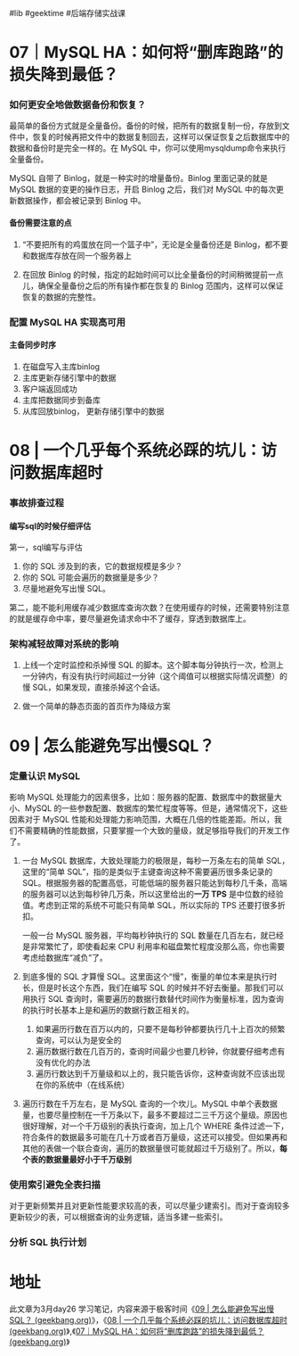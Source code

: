 #lib #geektime #后端存储实战课 

# 07｜MySQL HA：如何将“删库跑路”的损失降到最低？

### 如何更安全地做数据备份和恢复？

最简单的备份方式就是全量备份。备份的时候，把所有的数据复制一份，存放到文件中，恢复的时候再把文件中的数据复制回去，这样可以保证恢复之后数据库中的数据和备份时是完全一样的。在 MySQL 中，你可以使用mysqldump命令来执行全量备份。

MySQL 自带了 Binlog，就是一种实时的增量备份。Binlog 里面记录的就是 MySQL 数据的变更的操作日志，开启 Binlog 之后，我们对 MySQL 中的每次更新数据操作，都会被记录到 Binlog 中。

#### 备份需要注意的点

1. “不要把所有的鸡蛋放在同一个篮子中”，无论是全量备份还是 Binlog，都不要和数据库存放在同一个服务器上

2. 在回放 Binlog 的时候，指定的起始时间可以比全量备份的时间稍微提前一点儿，确保全量备份之后的所有操作都在恢复的 Binlog 范围内，这样可以保证恢复的数据的完整性。

### 配置 MySQL HA 实现高可用

#### 主备同步时序

1. 在磁盘写入主库binlog
2. 主库更新存储引擎中的数据
3. 客户端返回成功
4. 主库把数据同步到备库
5. 从库回放binlog， 更新存储引擎中的数据


# 08 | 一个几乎每个系统必踩的坑儿：访问数据库超时

### 事故排查过程

#### 编写sql的时候仔细评估

第一，sql编写与评估

1. 你的 SQL 涉及到的表，它的数据规模是多少？
2. 你的 SQL 可能会遍历的数据量是多少？
3. 尽量地避免写出慢 SQL。

第二，能不能利用缓存减少数据库查询次数？在使用缓存的时候，还需要特别注意的就是缓存命中率，要尽量避免请求命中不了缓存，穿透到数据库上。

### 架构减轻故障对系统的影响

1. 上线一个定时监控和杀掉慢 SQL 的脚本。这个脚本每分钟执行一次，检测上一分钟内，有没有执行时间超过一分钟（这个阈值可以根据实际情况调整）的慢 SQL，如果发现，直接杀掉这个会话。

2. 做一个简单的静态页面的首页作为降级方案

# 09 | 怎么能避免写出慢SQL？

### 定量认识 MySQL

影响 MySQL 处理能力的因素很多，比如：服务器的配置、数据库中的数据量大小、MySQL 的一些参数配置、数据库的繁忙程度等等。但是，通常情况下，这些因素对于 MySQL 性能和处理能力影响范围，大概在几倍的性能差距。所以，我们不需要精确的性能数据，只要掌握一个大致的量级，就足够指导我们的开发工作了。


1. 一台 MySQL 数据库，大致处理能力的极限是，每秒一万条左右的简单 SQL，这里的“简单 SQL”，指的是类似于主键查询这种不需要遍历很多条记录的 SQL。根据服务器的配置高低，可能低端的服务器只能达到每秒几千条，高端的服务器可以达到每秒钟几万条，所以这里给出的**一万 TPS** 是中位数的经验值。考虑到正常的系统不可能只有简单 SQL，所以实际的 TPS 还要打很多折扣。

	一般一台 MySQL 服务器，平均每秒钟执行的 SQL 数量在几百左右，就已经是非常繁忙了，即使看起来 CPU 利用率和磁盘繁忙程度没那么高，你也需要考虑给数据库“减负”了。

2. 到底多慢的 SQL 才算慢 SQL。这里面这个“慢”，衡量的单位本来是执行时长，但是时长这个东西，我们在编写 SQL 的时候并不好去衡量。那我们可以用执行 SQL 查询时，需要遍历的数据行数替代时间作为衡量标准，因为查询的执行时长基本上是和遍历的数据行数正相关的。
	1. 如果遍历行数在百万以内的，只要不是每秒钟都要执行几十上百次的频繁查询，可以认为是安全的
	2. 遍历数据行数在几百万的，查询时间最少也要几秒钟，你就要仔细考虑有没有优化的办法
	3. 遍历行数达到千万量级和以上的，我只能告诉你，这种查询就不应该出现在你的系统中（在线系统）

3. 遍历行数在千万左右，是 MySQL 查询的一个坎儿。MySQL 中单个表数据量，也要尽量控制在一千万条以下，最多不要超过二三千万这个量级。原因也很好理解，对一个千万级别的表执行查询，加上几个 WHERE 条件过滤一下，符合条件的数据最多可能在几十万或者百万量级，这还可以接受。但如果再和其他的表做一个联合查询，遍历的数据量很可能就超过千万级别了。所以，**每个表的数据量最好小于千万级别**


### 使用索引避免全表扫描

对于更新频繁并且对更新性能要求较高的表，可以尽量少建索引。而对于查询较多更新较少的表，可以根据查询的业务逻辑，适当多建一些索引。

### 分析 SQL 执行计划






# 地址
此文章为3月day26 学习笔记，内容来源于极客时间《[09 | 怎么能避免写出慢SQL？ (geekbang.org)](https://time.geekbang.org/column/article/211555)》，《[08 | 一个几乎每个系统必踩的坑儿：访问数据库超时 (geekbang.org)](https://time.geekbang.org/column/article/211008)》,《[07｜MySQL HA：如何将“删库跑路”的损失降到最低？ (geekbang.org)](https://time.geekbang.org/column/article/210210)》

